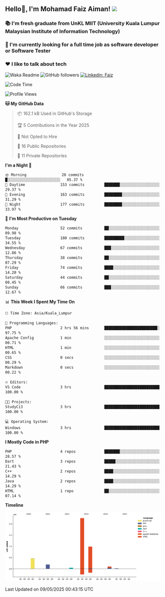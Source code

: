 <h2> Hello👋, I'm Mohamad Faiz Aiman! <img src="https://media.giphy.com/media/12oufCB0MyZ1Go/giphy.gif" width="50"></h2>

### 📚 I'm fresh graduate from UnKL MIIT (University Kuala Lumpur Malaysian Institute of Information Technology)
###  🔭 I'm currently looking for a full time job as software developer or Software Tester
###  ❤️ I like to talk about tech 


![Waka Readme](https://github.com/anmol098/anmol098/workflows/Waka%20Readme/badge.svg)
![GitHub followers](https://img.shields.io/github/followers/faizaiman?label=Follow&style=social)
[![Linkedin: Faiz](https://img.shields.io/badge/-Faiz-blue?style=flat-square&logo=Linkedin&logoColor=white&link=https://www.linkedin.com/in/mohamad-faiz-aiman-623747192/)](https://www.linkedin.com/in/mohamad-faiz-aiman-623747192/)

<!--START_SECTION:waka-->
![Code Time](http://img.shields.io/badge/Code%20Time-306%20hrs%2052%20mins-blue)

![Profile Views](http://img.shields.io/badge/Profile%20Views-0-blue)

**🐱 My GitHub Data** 

> 📦 162.1 kB Used in GitHub's Storage 
 > 
> 🏆 5 Contributions in the Year 2025
 > 
> 🚫 Not Opted to Hire
 > 
> 📜 16 Public Repositories 
 > 
> 🔑 11 Private Repositories 
 > 
**I'm a Night 🦉** 

```text
🌞 Morning                28 commits          █░░░░░░░░░░░░░░░░░░░░░░░░   05.37 % 
🌆 Daytime                153 commits         ███████░░░░░░░░░░░░░░░░░░   29.37 % 
🌃 Evening                163 commits         ████████░░░░░░░░░░░░░░░░░   31.29 % 
🌙 Night                  177 commits         ████████░░░░░░░░░░░░░░░░░   33.97 % 
```
📅 **I'm Most Productive on Tuesday** 

```text
Monday                   52 commits          ██░░░░░░░░░░░░░░░░░░░░░░░   09.98 % 
Tuesday                  180 commits         █████████░░░░░░░░░░░░░░░░   34.55 % 
Wednesday                67 commits          ███░░░░░░░░░░░░░░░░░░░░░░   12.86 % 
Thursday                 38 commits          ██░░░░░░░░░░░░░░░░░░░░░░░   07.29 % 
Friday                   74 commits          ████░░░░░░░░░░░░░░░░░░░░░   14.20 % 
Saturday                 44 commits          ██░░░░░░░░░░░░░░░░░░░░░░░   08.45 % 
Sunday                   66 commits          ███░░░░░░░░░░░░░░░░░░░░░░   12.67 % 
```


📊 **This Week I Spent My Time On** 

```text
🕑︎ Time Zone: Asia/Kuala_Lumpur

💬 Programming Languages: 
PHP                      2 hrs 56 mins       ████████████████████████░   97.75 % 
Apache Config            1 min               ░░░░░░░░░░░░░░░░░░░░░░░░░   00.71 % 
HTML                     1 min               ░░░░░░░░░░░░░░░░░░░░░░░░░   00.65 % 
CSS                      0 secs              ░░░░░░░░░░░░░░░░░░░░░░░░░   00.29 % 
Markdown                 0 secs              ░░░░░░░░░░░░░░░░░░░░░░░░░   00.22 % 

🔥 Editors: 
VS Code                  3 hrs               █████████████████████████   100.00 % 

🐱‍💻 Projects: 
StudyCi3                 3 hrs               █████████████████████████   100.00 % 

💻 Operating System: 
Windows                  3 hrs               █████████████████████████   100.00 % 
```

**I Mostly Code in PHP** 

```text
PHP                      4 repos             ███████░░░░░░░░░░░░░░░░░░   28.57 % 
Dart                     3 repos             █████░░░░░░░░░░░░░░░░░░░░   21.43 % 
C++                      2 repos             ████░░░░░░░░░░░░░░░░░░░░░   14.29 % 
Java                     2 repos             ████░░░░░░░░░░░░░░░░░░░░░   14.29 % 
HTML                     1 repo              ██░░░░░░░░░░░░░░░░░░░░░░░   07.14 % 
```



**Timeline**

![Lines of Code chart](https://raw.githubusercontent.com/faizaiman/faizaiman/main/assets/bar_graph.png)


 Last Updated on 09/05/2025 00:43:15 UTC
<!--END_SECTION:waka-->
